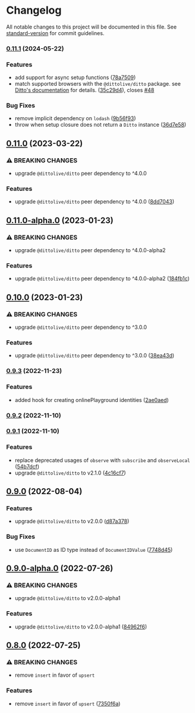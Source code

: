 # Changelog

All notable changes to this project will be documented in this file. See [standard-version](https://github.com/conventional-changelog/standard-version) for commit guidelines.

### [0.11.1](https://github.com/getditto/react-ditto/compare/v0.11.0...v0.11.1) (2024-05-22)


### Features

* add support for async setup functions ([78a7509](https://github.com/getditto/react-ditto/commit/78a7509eb241155e410b9e9bfe20c54983a3af29))
* match supported browsers with the `@dittolive/ditto` package. see [Ditto's documentation](https://docs.ditto.live/compatibility/js-web) for details. ([35c29d4](https://github.com/getditto/react-ditto/commit/35c29d476e6579f4dcf2527b9908849dc0b781f9)), closes [#48](https://github.com/getditto/react-ditto/issues/48)


### Bug Fixes

* remove implicit dependency on `lodash` ([9b56f93](https://github.com/getditto/react-ditto/commit/9b56f9331de4e5718478717d0c9527dca2764d15))
* throw when setup closure does not return a `Ditto` instance ([36d7e58](https://github.com/getditto/react-ditto/commit/36d7e58ea62c719ff44265716c4d09a46c85bd5b))

## [0.11.0](https://github.com/getditto/react-ditto/compare/v0.11.0-alpha.0...v0.11.0) (2023-03-22)

### ⚠ BREAKING CHANGES

* upgrade `@dittolive/ditto` peer dependency to ^4.0.0

### Features

* upgrade `@dittolive/ditto` peer dependency to ^4.0.0 ([8dd7043](https://github.com/getditto/react-ditto/commit/8dd7043d8c5b07b151415577415947b7348be082))

## [0.11.0-alpha.0](https://github.com/getditto/react-ditto/compare/v0.10.0...v0.11.0-alpha.0) (2023-01-23)


### ⚠ BREAKING CHANGES

* upgrade `@dittolive/ditto` peer dependency to ^4.0.0-alpha2

### Features

* upgrade `@dittolive/ditto` peer dependency to ^4.0.0-alpha2 ([184fb1c](https://github.com/getditto/react-ditto/commit/184fb1c053b1d8332712c359915f4f4226703f94))

## [0.10.0](https://github.com/getditto/react-ditto/compare/v0.9.3...v0.10.0) (2023-01-23)


### ⚠ BREAKING CHANGES

* upgrade `@dittolive/ditto` peer dependency to ^3.0.0

### Features

* upgrade `@dittolive/ditto` peer dependency to ^3.0.0 ([38ea43d](https://github.com/getditto/react-ditto/commit/38ea43d3f433aed0228e00f1e1010824e00adf1d))

### [0.9.3](https://github.com/getditto/react-ditto/compare/v0.9.2...v0.9.3) (2022-11-23)

### Features

* added hook for creating onlinePlayground identities ([2ae0aed](https://github.com/getditto/react-ditto/commit/2ae0aedc607d9d336571eb1c5765790aff52d968))

### [0.9.2](https://github.com/getditto/react-ditto/compare/v0.9.1...v0.9.2) (2022-11-10)

### [0.9.1](https://github.com/getditto/react-ditto/compare/v0.9.0...v0.9.1) (2022-11-10)


### Features

* replace deprecated usages of `observe` with `subscribe` and `observeLocal` ([54b7dcf](https://github.com/getditto/react-ditto/commit/54b7dcf80c9886f018a550b25c2ce570261fcc12))
* upgrade `@dittolive/ditto` to v2.1.0 ([4c16cf7](https://github.com/getditto/react-ditto/commit/4c16cf7b2b91212370e8dd64483780e4034337fa))

## [0.9.0](https://github.com/getditto/react-ditto/compare/v0.9.0-alpha.0...v0.9.0) (2022-08-04)


### Features

* upgrade `@dittolive/ditto` to v2.0.0 ([d87a378](https://github.com/getditto/react-ditto/commit/d87a37893b376971e37c67ab47742acb69c1d285))


### Bug Fixes

* use `DocumentID` as ID type instead of `DocumentIDValue` ([7748d45](https://github.com/getditto/react-ditto/commit/7748d4512277ebbb7c4bfce355dbb0340d19c30d))

## [0.9.0-alpha.0](https://github.com/getditto/react-ditto/compare/v0.8.0...v0.9.0-alpha.0) (2022-07-26)


### ⚠ BREAKING CHANGES

* upgrade `@dittolive/ditto` to v2.0.0-alpha1

### Features

* upgrade `@dittolive/ditto` to v2.0.0-alpha1 ([84962f6](https://github.com/getditto/react-ditto/commit/84962f6d963b2554e39b7614003755459fae3707))

## [0.8.0](https://github.com/getditto/react-ditto/compare/v0.7.0...v0.8.0) (2022-07-25)


### ⚠ BREAKING CHANGES

* remove `insert` in favor of `upsert`

### Features

* remove `insert` in favor of `upsert` ([7350f6a](https://github.com/getditto/react-ditto/commit/7350f6a9907f1a78183b12c792e51a759b2fb593))
